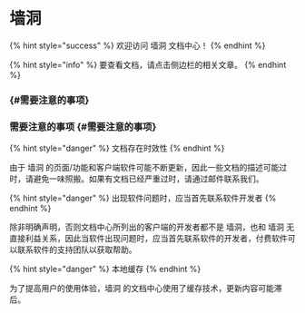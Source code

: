 # 墙洞

{% hint style="success" %}
欢迎访问 墙洞 文档中心！
{% endhint %}

{% hint style="info" %}
要查看文档，请点击侧边栏的相关文章。
{% endhint %}

###  {#需要注意的事项}

### 需要注意的事项 {#需要注意的事项}

{% hint style="danger" %}
文档存在时效性
{% endhint %}

由于 墙洞 的页面/功能和客户端软件可能不断更新，因此一些文档的描述可能过时，请避免一味照搬。如果有文档已经严重过时，请通过邮件联系我们。

{% hint style="danger" %}
出现软件问题时，应当首先联系软件开发者
{% endhint %}

除非明确声明，否则文档中心所列出的客户端的开发者都不是 墙洞，也和 墙洞 无直接利益关系，因此当软件出现问题时，应当首先联系软件的开发者，付费软件可以联系软件的支持团队以获取帮助。

{% hint style="danger" %}
本地缓存
{% endhint %}

为了提高用户的使用体验，墙洞 的文档中心使用了缓存技术，更新内容可能滞后。

